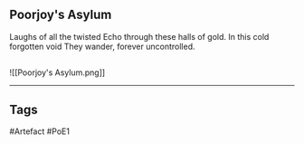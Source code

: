 ## Poorjoy's Asylum
Laughs of all the twisted
Echo through these halls of gold.
In this cold forgotten void
They wander, forever uncontrolled.
##
![[Poorjoy's Asylum.png]]

---
## Tags
#Artefact
#PoE1
